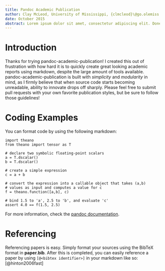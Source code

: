 ```yaml
---
title: Pandoc Academic Publication
author: Clay McLeod, University of Mississippi, {clmcleod}\@go.olemiss.edu
date: October 2015
abstract: Lorem ipsum dolor sit amet, consectetur adipiscing elit. Donec leo urna, facilisis id sollicitudin sit amet, commodo et mauris. Curabitur pellentesque lacinia maximus. Nullam ullamcorper, dui vel luctus tempor, velit elit pharetra tortor, id molestie lectus turpis convallis dolor. Vestibulum ante ipsum primis in faucibus orci luctus et ultrices posuere cubilia Curae; Aenean sit amet libero at lorem luctus mattis sed in augue. Nullam eleifend massa risus, vel pharetra felis feugiat non. Curabitur fermentum felis ut lacus imperdiet aliquet. Nulla et hendrerit augue. Aliquam ante nulla, aliquam in erat in, ullamcorper hendrerit felis. Vestibulum accumsan condimentum scelerisque. Mauris a nulla arcu. Donec pulvinar suscipit turpis, in vehicula massa mattis id. Mauris feugiat dignissim velit, ut sagittis arcu sodales faucibus. Quisque sagittis tellus nibh, nec ornare orci porta nec. Ut aliquam sapien ex, ac ullamcorper diam vestibulum non.
---
```


# Introduction

Thanks for trying pandoc-academic-publication! I created this out of frustration with how hard it is to quickly create great looking academic reports using markdown, despite the large amount of tools available. pandoc-academic-publication is built with *simplicity* and *modularity* in mind, as I firmly believe that when source code starts becoming unreadable, ability to innovate drops off sharply. Please feel free to submit pull requests with your own favorite publication styles, but be sure to follow those guidelines!

# Coding Examples

You can format code by using the following markdown:

~~~~ {.python .numberLines}
import theano
from theano import tensor as T

# declare two symbolic floating-point scalars
a = T.dscalar()
b = T.dscalar()

# create a simple expression
c = a + b

# convert the expression into a callable object that takes (a,b)
# values as input and computes a value for c
f = theano.function([a,b], c)

# bind 1.5 to 'a', 2.5 to 'b', and evaluate 'c'
assert 4.0 == f(1.5, 2.5)
~~~~

For more information, check the [pandoc documentation](http://pandoc.org/README.html#syntax-highlighting).

# Referencing

Referencing papers is easy. Simply format your sources using the BibTeX format in **paper.bib**. After this is completed, you can easily reference a paper by using `[@<bibtex identifier>]` in your markdown like so:  [@hinton2006fast]
